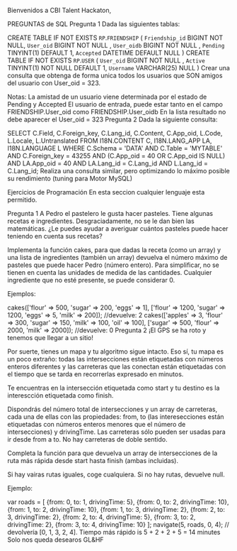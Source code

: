 Bienvenidos a CBI Talent Hackaton, 

PREGUNTAS de SQL
Pregunta 1
Dada las siguientes tablas:

CREATE  TABLE IF NOT EXISTS `RP`.`FRIENDSHIP` (
  `Friendship_id` BIGINT NOT NULL,
  `User_oid` BIGINT NOT NULL ,
  `User_oidb` BIGINT NOT NULL ,
  `Pending` TINYINT(1) DEFAULT 1,
  `Accepted` DATETIME DEFAULT NULL
)
CREATE  TABLE IF NOT EXISTS `RP`.`USER` (
  `User_oid` BIGINT NOT NULL ,
  `Active` TINYINT(1) NOT NULL DEFAULT 1,
  `Username` VARCHAR(25) NULL
)
Crear una consulta que obtenga de forma unica todos los usuarios que SON amigos del usuario con User_oid = 323.

Notas:
La amistad de un usuario viene determinada por el estado de Pending y Accepted
El usuario de entrada, puede estar tanto en el campo FRIENDSHIP.User_oid como FRIENDSHIP.User_oidb
En la lista resultado no debe aparecer el User_oid = 323
Pregunta 2
Dada la siguiente consulta:

SELECT C.Field, C.Foreign_key, C.Lang_id, C.Content, C.App_oid, L.Code, L.Locale, L.Untranslated
  FROM I18N.CONTENT C, I18N.LANG_APP LA, I18N.LANGUAGE L
  WHERE C.Schema = 'DATA' AND C.Table = 'MYTABLE' AND C.Foreign_key = 43255
    AND (C.App_oid = 40 OR C.App_oid IS NULL)
    AND LA.App_oid = 40
    AND LA.Lang_id = C.Lang_id
    AND L.Lang_id = C.Lang_id;
Realiza una consulta similar, pero optimizando lo máximo posible su rendimiento (tuning para Motor MySQL)

Ejercicios de Programación
En esta seccion cualquier lenguaje esta permitido. 

Pregunta 1
A Pedro el pastelero le gusta hacer pasteles. Tiene algunas recetas e
ingredientes. Desgraciadamente, no se le dan bien las matemáticas. ¿Le
puedes ayudar a averiguar cuántos pasteles puede hacer teniendo en cuenta
sus recetas?

Implementa la función cakes, para que dadas la receta (como un array)
y una lista de ingredientes (también un array) devuelva el número máximo
de pasteles que puede hacer Pedro (número entero). Para simplificar, no
se tienen en cuenta las unidades de medida de las cantidades. Cualquier
ingrediente que no esté presente, se puede considerar 0.

Ejemplos:

cakes(['flour' => 500, 'sugar' => 200, 'eggs' => 1], ['flour' => 1200, 'sugar' => 1200, 'eggs' => 5, 'milk' => 200]);
//devuelve: 2
cakes(['apples' => 3, 'flour' => 300, 'sugar' => 150, 'milk' => 100, 'oil' => 100], ['sugar' => 500, 'flour' => 2000, 'milk' => 2000]);
//devuelve: 0
Pregunta 2
¡El GPS se ha roto y tenemos que llegar a un sitio!

Por suerte, tienes un mapa y tu algoritmo sigue intacto. Eso sí, tu mapa es
un poco    extraño: todas las intersecciones están etiquetadas con números enteros
diferentes y las  carreteras que las conectan están etiquetadas con el tiempo
que se tarda en recorrerlas expresado en minutos.

Te encuentras en la intersección etiquetada como start y tu destino es la
interescción etiquetada como finish.

Dispondrás del número total de intersecciones y un array de carreteras, cada
una de ellas con las propiedades: from, to (las interesecciones están
etiquetadas con números enteros menores que el número de intersecciones) y
drivingTime. Las carreteras sólo pueden ser usadas para ir desde from a
to. No hay carreteras de doble sentido.

Completa la función para que devuelva un array de intersecciones de la ruta
más rápida desde start hasta finish (ambas incluidas).

Si hay vairas rutas iguales, coge cualquiera. Si no hay rutas, devuelve null.

Ejemplo:

var roads = [
    {from: 0, to: 1, drivingTime: 5},
    {from: 0, to: 2, drivingTime: 10},
    {from: 1, to: 2, drivingTime: 10},
    {from: 1, to: 3, drivingTime: 2},
    {from: 2, to: 3, drivingTime: 2},
    {from: 2, to: 4, drivingTime: 5},
    {from: 3, to: 2, drivingTime: 2},
    {from: 3, to: 4, drivingTime: 10}
];
navigate(5, roads, 0, 4);
// devolvería [0, 1, 3, 2, 4]. Tiempo más rápido is 5 + 2 + 2 + 5 = 14 minutes
Solo nos queda desearos GL&HF
